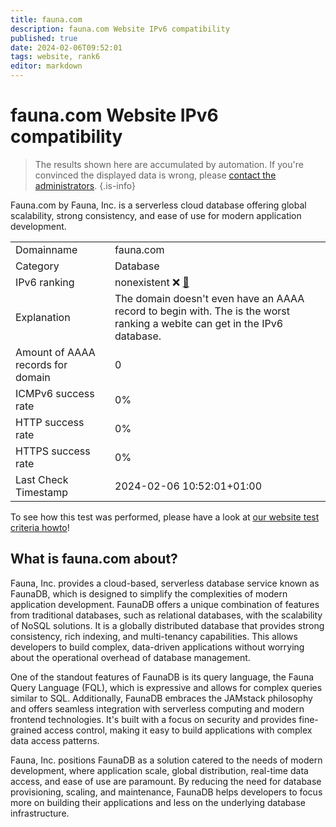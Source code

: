 ```yaml
---
title: fauna.com
description: fauna.com Website IPv6 compatibility
published: true
date: 2024-02-06T09:52:01
tags: website, rank6
editor: markdown
---
```


# fauna.com Website IPv6 compatibility

> The results shown here are accumulated by automation. If you're convinced the displayed data is wrong, please [contact the administrators](/howto/chat). 
{.is-info}

Fauna.com by Fauna, Inc. is a serverless cloud database offering global scalability, strong consistency, and ease of use for modern application development.


|   |   |
| - | - |
| Domainname | fauna.com
| Category | Database |
| IPv6 ranking | nonexistent :x: [🔗](/howto/ranking) |
| Explanation | The domain doesn't even have an AAAA record to begin with. The is the worst ranking a webite can get in the IPv6 database. |
| Amount of AAAA records for domain | 0 |
| ICMPv6 success rate | 0%|
| HTTP success rate | 0% |
| HTTPS success rate | 0% |
| Last Check Timestamp | 2024-02-06 10:52:01+01:00 |

To see how this test was performed, please have a look at [our website test criteria howto](/howto/testcriteria/website)!


## What is fauna.com about?
Fauna, Inc. provides a cloud-based, serverless database service known as FaunaDB, which is designed to simplify the complexities of modern application development. FaunaDB offers a unique combination of features from traditional databases, such as relational databases, with the scalability of NoSQL solutions. It is a globally distributed database that provides strong consistency, rich indexing, and multi-tenancy capabilities. This allows developers to build complex, data-driven applications without worrying about the operational overhead of database management.

One of the standout features of FaunaDB is its query language, the Fauna Query Language (FQL), which is expressive and allows for complex queries similar to SQL. Additionally, FaunaDB embraces the JAMstack philosophy and offers seamless integration with serverless computing and modern frontend technologies. It's built with a focus on security and provides fine-grained access control, making it easy to build applications with complex data access patterns.

Fauna, Inc. positions FaunaDB as a solution catered to the needs of modern development, where application scale, global distribution, real-time data access, and ease of use are paramount. By reducing the need for database provisioning, scaling, and maintenance, FaunaDB helps developers to focus more on building their applications and less on the underlying database infrastructure.


